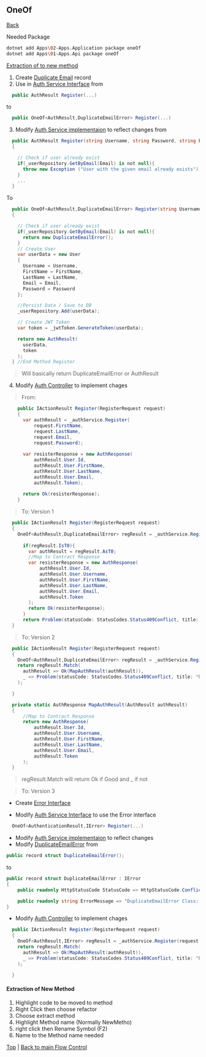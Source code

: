 
## OneOf
[Back][1]

Needed Package
```bash
dotnet add Apps\02-Apps.Application package oneOf
dotnet add Apps\01-Apps.Api package oneOf
```
[Extraction of to new method](#extraction-of-new-method)

1. Create [Duplicate Email][2] record
2. Use in [Auth Service Interface][4]
from 
```cs
  public AuthResult Register(...)
```
to
```cs
  public OneOf<AuthResult,DuplicateEmailError> Register(...)
```

3. Modify [Auth Service implementaion][5] to reflect changes
from
```cs
  public AuthResult Register(string Username, string Password, string FirstName, string LastName, string Email)
  {

    // Check if user already exist
    if(_userRepository.GetByEmail(Email) is not null){
      throw new Exception ("User with the given email already exists");
    }
    ...
  }
```
To
```cs
  public OneOf<AuthResult,DuplicateEmailError> Register(string Username, string Password, string FirstName, string LastName, string Email)
  {

    // Check if user already exist
    if(_userRepository.GetByEmail(Email) is not null){
      return new DuplicateEmailError();
    }
    // Create User
    var userData = new User
    {
      Username = Username,
      FirstName = FirstName,
      LastName = LastName,
      Email = Email,
      Password = Password
    };

    //Persist Data / Save to DB
    _userRepository.Add(userData);

    // Create JWT Token
    var token = _jwtToken.GenerateToken(userData);

    return new AuthResult(
      userData,
      token
    );
  } //End Method Register
```
> Will basically return DuplicateEmailError or AuthResult

4. Modify [Auth Controller][6] to implement chages
>From:
```cs
    public IActionResult Register(RegisterRequest request)
    {
      var authResult = _authService.Register(
          request.FirstName,
          request.LastName,
          request.Email,
          request.Password);
          
      var resisterResponse = new AuthResponse(
          authResult.User.Id,
          authResult.User.FirstName,
          authResult.User.LastName,
          authResult.User.Email,
          authResult.Token);
      
      return Ok(resisterResponse);
    }
```
>To: Version 1
```cs
  public IActionResult Register(RegisterRequest request)
  {
    OneOf<AuthResult,DuplicateEmailError> regResult = _authService.Register(request.Username, request.Password, request.FirstName, request.LastName, request.Email);
    
      if(regResult.IsT0){
        var authResult = regResult.AsT0;
        //Map to Contract Response
        var resisterResponse = new AuthResponse(
            authResult.User.Id,
            authResult.User.Username,
            authResult.User.FirstName,
            authResult.User.LastName,
            authResult.User.Email,
            authResult.Token      
        );
        return Ok(resisterResponse);
      }
      return Problem(statusCode: StatusCodes.Status409Conflict, title: "Register Controller: Email already exists.");    
  }
```
>To: Version 2
```cs
  public IActionResult Register(RegisterRequest request)
  {
    OneOf<AuthResult,DuplicateEmailError> regResult = _authService.Register(request.Username, request.Password, request.FirstName, request.LastName, request.Email);
    return regResult.Match(
      authResult => Ok(MapAuthResult(authResult)),
      _ => Problem(statusCode: StatusCodes.Status409Conflict, title: "Register Controller Match: Email already exists.")
    );

  }

  private static AuthResponse MapAuthResult(AuthResult authResult)
  {
      //Map to Contract Response
      return new AuthResponse(
          authResult.User.Id,
          authResult.User.Username,
          authResult.User.FirstName,
          authResult.User.LastName,
          authResult.User.Email,
          authResult.Token
      );
  }

```
> regResult.Match will return Ok if Good and _ if not

>To: Version 3

- Create [Error Interface][7]

- Modify [Auth Service Interface][4] to use the Error interface
```cs
  OneOf<AuthenticationResult,IError> Register(...)
```
- Modify [Auth Service implementaion][5] to reflect changes
- Modify [DuplicateEmailError][2]
from
```cs
public record struct DuplicateEmailError();
```
to
```cs
public record struct DuplicateEmailError : IError
{
    public readonly HttpStatusCode StatusCode => HttpStatusCode.Conflict;

    public readonly string ErrorMessage => "DuplicateEmailError Class: Email already used.";
}
```

- Modify [Auth Controller][6] to implement chages
```cs
  public IActionResult Register(RegisterRequest request)
  {
    OneOf<AuthResult,IError> regResult = _authService.Register(request.Username, request.Password, request.FirstName, request.LastName, request.Email);
    return regResult.Match(
      authResult => Ok(MapAuthResult(authResult)),
      _ => Problem(statusCode: StatusCodes.Status409Conflict, title: "Register Controller Match: Email already exists.")
    );

  }
```

#### Extraction of New Method
1. Highlight  code to be moved to method
2. Right Click then choose refactor
3. Choose extract method
4. Highlight Method name (Normally NewMetho)
5. right click then Rename Symbol (F2)
6. Name to the Method name needed

[Top][0] | [Back to main Flow Control][1]

[0]:#oneof
[1]:Video5-0.md
[2]:../../Apps/02-Apps.Application/Common/Errors/DuplicateEmailError.cs

[4]:../../Apps/02-Apps.Application/Services/Auth/IAuthService.cs
[5]:../../Apps/02-Apps.Application/Services/Auth/AuthService.cs
[6]:../../Apps/01-Apps.Api/Controllers/AuthController.cs
[7]:../../Apps/02-Apps.Application/Common/Errors/IError.cs